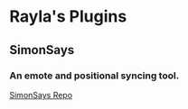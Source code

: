 # Rayla's Plugins

## SimonSays
### An emote and positional syncing tool.
[SimonSays Repo](https://github.com/RaylaValdez/SimonSays)
